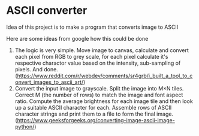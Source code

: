 ﻿# ASCII converter

 Idea of this project is to make a program that converts image to ASCII

 Here are some ideas from google how this could be done
 1.  The logic is very simple. Move image to canvas, calculate and convert each pixel from RGB to grey scale, for each pixel calculate it's respective charactor value based on the intensity, sub-sampling of pixels. And done.  (https://www.reddit.com/r/webdev/comments/sr4grb/i_built_a_tool_to_convert_images_to_ascii_art/)
 2. Convert the input image to grayscale.
    Split the image into M×N tiles.
    Correct M (the number of rows) to match the image and font aspect ratio.
    Compute the average brightness for each image tile and then look up a suitable ASCII character for each.
    Assemble rows of ASCII character strings and print them to a file to form the final image.
    (https://www.geeksforgeeks.org/converting-image-ascii-image-python/)

